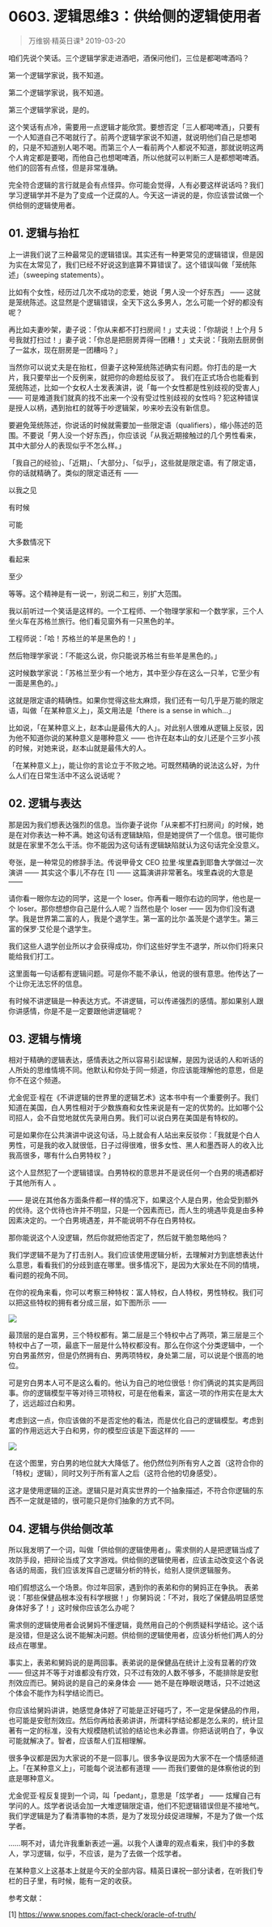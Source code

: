 # 0603. 逻辑思维3：供给侧的逻辑使用者
> 万维钢·精英日课³
2019-03-20

咱们先说个笑话。三个逻辑学家走进酒吧，酒保问他们，三位是都喝啤酒吗？

第一个逻辑学家说，我不知道。

第二个逻辑学家说，我不知道。

第三个逻辑学家说，是的。

这个笑话有点冷，需要用一点逻辑才能欣赏。要想否定「三人都喝啤酒」，只要有一个人知道自己不喝就行了。前两个逻辑学家说不知道，就说明他们自己是想喝的，只是不知道别人喝不喝。而第三个人一看前两个人都说不知道，那就说明这两个人肯定都是要喝，而他自己也想喝啤酒，所以他就可以判断三人是都想喝啤酒。他们的回答有点怪，但是非常准确。

完全符合逻辑的言行就是会有点怪异。你可能会觉得，人有必要这样说话吗？我们学习逻辑学并不是为了变成一个迂腐的人。今天这一讲说的是，你应该尝试做一个供给侧的逻辑使用者。

## 01. 逻辑与抬杠

上一讲我们说了三种最常见的逻辑错误。其实还有一种更常见的逻辑错误，但是因为实在太常见了，我们已经不好说这到底算不算错误了。这个错误叫做「笼统陈述」（sweeping statements）。

比如有个女性，经历过几次不成功的恋爱，她说「男人没一个好东西」 —— 这就是笼统陈述。这显然是个逻辑错误，全天下这么多男人，怎么可能一个好的都没有呢？

再比如夫妻吵架，妻子说：「你从来都不打扫房间！」丈夫说：「你胡说！上个月 5 号我就打扫过！」妻子说：「你总是把厨房弄得一团糟！」丈夫说：「我刚去厨房倒了一盆水，现在厨房是一团糟吗？」

当然你可以说丈夫是在抬杠，但妻子这种笼统陈述确实有问题。你打击的是一大片，我只要举出一个反例来，就把你的命题给反驳了。
我们在正式场合也能看到笼统陈述，比如一个女权人士发表演讲，说「每一个女性都是性别歧视的受害人」 —— 可是难道我们就真的找不出来一个没有受过性别歧视的女性吗？犯这种错误是授人以柄，遇到抬杠的就等于吵逻辑架，吵来吵去没有新信息。

要避免笼统陈述，你说话的时候就需要加一些限定语（qualifiers），缩小陈述的范围。不要说「男人没一个好东西」，你应该说「从我近期接触过的几个男性看来，其中大部分人的表现似乎不怎么样。」

「我自己的经验」、「近期」、「大部分」、「似乎」，这些就是限定语。有了限定语，你的话就精确了。类似的限定语还有 ——

以我之见

有时候

可能

大多数情况下

看起来

至少

等等。这个精神是有一说一，别说二和三，别扩大范围。

我以前听过一个笑话是这样的。一个工程师、一个物理学家和一个数学家，三个人坐火车在苏格兰旅行。他们看见窗外有一只黑色的羊。

工程师说：「哈！苏格兰的羊是黑色的！」

然后物理学家说：「不能这么说，你只能说苏格兰有些羊是黑色的。」

这时候数学家说：「苏格兰至少有一个地方，其中至少存在这么一只羊，它至少有一面是黑色的。」

这就是限定语的精确性。如果你觉得这些太麻烦，我们还有一句几乎是万能的限定语，叫做「在某种意义上」，英文用法是「there is a sense in which...」

比如说，「在某种意义上，赵本山是最伟大的人」。对此别人很难从逻辑上反驳，因为他不知道你说的某种意义是哪种意义 —— 也许在赵本山的女儿还是个三岁小孩的时候，对她来说，赵本山就是最伟大的人。

「在某种意义上」，能让你的言论立于不败之地。可既然精确的说法这么好，为什么人们在日常生活中不这么说话呢？

## 02. 逻辑与表达

那是因为我们想表达强烈的信息。当你妻子说你「从来都不打扫房间」的时候，她是在对你表达一种不满。她这句话有逻辑缺陷，但是她提供了一个信息。很可能你就是在家里不怎么干活。你不能因为这句话有逻辑缺陷就认为这句话完全没意义。

夸张，是一种常见的修辞手法。传说甲骨文 CEO 拉里·埃里森到耶鲁大学做过一次演讲 —— 其实这个事儿不存在 [1] —— 这篇演讲非常著名。埃里森说的大意是 ——

请你看一眼你左边的同学，这是一个 loser。你再看一眼你右边的同学，他也是一个 loser。那你想想你自己是什么人呢？当然也是个 loser —— 因为你们没有退学。我是世界第二富的人，我是个退学生。第一富的比尔·盖茨是个退学生。第三富的保罗·艾伦是个退学生。

我们这些人退学创业所以才会获得成功，你们这些好学生不退学，所以你们将来只能给我们打工。

这里面每一句话都有逻辑问题。可是你不能不承认，他说的很有意思。他传达了一个让你无法忘怀的信息。

有时候不讲逻辑是一种表达方式。不讲逻辑，可以传递强烈的感情。那如果别人跟你讲感情，你是不是一定要跟他讲逻辑呢？

## 03. 逻辑与情境

相对于精确的逻辑表达，感情表达之所以容易引起误解，是因为说话的人和听话的人所处的思维情境不同。他默认和你处于同一频道，你应该能理解他的意思，但是你不在这个频道。

尤金伲亚·程在《不讲逻辑的世界里的逻辑艺术》这本书中有一个重要例子。我们知道在美国，白人男性相对于少数族裔和女性来说是有一定的优势的。比如哪个公司招人，会不自觉地就优先录用白男。我们可以说白男在美国是有特权的。

可是如果你在公共演讲中说这句话，马上就会有人站出来反驳你：「我就是个白人男性，可是我的收入就很低，日子过得很难，很多女性、黑人和墨西哥人的收入比我高很多，哪有什么白男特权？」

这个人显然犯了一个逻辑错误。白男特权的意思并不是说任何一个白男的境遇都好于其他所有人 。

—— 是说在其他各方面条件都一样的情况下，如果这个人是白男，他会受到额外的优待。这个优待也许并不明显，只是一个因素而已，而人生的境遇毕竟是由多种因素决定的。一个白男境遇差，并不能说明不存在白男特权。

那你能说这个人没逻辑，然后你就把他否定了，然后就干脆忽略他吗？

我们学逻辑不是为了打击别人。我们应该使用逻辑分析，去理解对方到底想表达什么意思，看看我们的分歧到底在哪里。很多情况下，是因为大家处在不同的情境，看问题的视角不同。

在你的视角来看，你可以考察三种特权：富人特权，白人特权，男性特权。我们可以把这些特权的拥有者分成三层，如下图所示 —— 

![](https://raw.githubusercontent.com/dalong0514/selfstudy/master/图片链接/万维钢/2019187.jpg)

最顶层的是白富男，三个特权都有。第二层是三个特权中占了两项，第三层是三个特权中占了一项，最底下一层是什么特权都没有。那么在你这个分类逻辑中，一个穷白男虽然穷，但是仍然拥有白、男两项特权，身处第二层，可以说是个很高的地位。

可是穷白男本人可不是这么看的。他认为自己的地位很低！你们俩说的其实是两回事。你的逻辑模型平等对待三项特权，可是在他看来，富这一项的作用实在是太大了，远远超过白和男。

考虑到这一点，你应该做的不是否定他的看法，而是优化自己的逻辑模型。考虑到富的作用远远大于白和男，你的模型应该是下面这样的 —— 

![](https://raw.githubusercontent.com/dalong0514/selfstudy/master/图片链接/万维钢/2019188.jpg)

在这个图里，穷白男的地位就大大降低了。他仍然位列所有穷人之首（这符合你的「特权」逻辑），同时又列于所有富人之后（这符合他的切身感受）。

这才是使用逻辑的正途。逻辑只是对真实世界的一个抽象描述，不符合你逻辑的东西不一定就是错的，很可能只是你们抽象的方式不同。

## 04. 逻辑与供给侧改革

所以我发明了一个词，叫做「供给侧的逻辑使用者」。需求侧的人是把逻辑当成了攻防手段，把辩论当成了文字游戏。供给侧的逻辑使用者，应该主动改变这个各说各话的局面，我们应该发挥自己逻辑分析的特长，给别人提供逻辑服务。

咱们假想这么一个场景。你过年回家，遇到你的表弟和你的舅妈正在争执。 表弟说：「那些保健品根本没有科学根据！」你舅妈说：「不对，我吃了保健品明显感觉身体好多了！」这时候你应该怎么办呢？

需求侧的逻辑使用者会说舅妈不懂逻辑，竟然用自己的个例质疑科学结论。这个话是没错，但是这么说不能解决问题。供给侧的逻辑使用者，应该分析他们两人的分歧点在哪里。

事实上，表弟和舅妈说的是两回事。表弟说的是保健品在统计上没有显著的疗效 —— 但这并不等于对谁都没有疗效，只不过有效的人数不够多，不能排除是安慰剂效应而已。舅妈说的是自己的亲身体会 —— 她不是在睁眼说瞎话，只不过她这个体会不能作为科学结论而已。

你应该给舅妈讲讲，她感觉身体好了可能是正好碰巧了，不一定是保健品的作用，也可能是安慰剂效应。然后你再给表弟讲讲，所谓科学结论都是怎么来的，统计显著有一定的标准，没有大规模随机试验的结论也未必靠谱。你把话说明白了，争议可能就解决了。智者，应该帮人们互相理解。

很多争议都是因为大家说的不是一回事儿。很多争议是因为大家不在一个情感频道上。「在某种意义上」，可能每个说法都有道理 —— 而我们要做的是体察他说的到底是哪种意义。

尤金伲亚·程反复提到一个词，叫「pedant」，意思是「炫学者」 —— 炫耀自己有学问的人。炫学者说话会加一大堆逻辑限定语，他们不犯逻辑错误但是不接地气。我们学逻辑是为了看清事物的本质，是为了发现分歧促进理解，不是为了做一个炫学者。

……啊不对，请允许我重新表述一遍。以我个人谦卑的观点看来，我们中的多数人，学习逻辑，似乎，不应该，是为了去做一个炫学者。

在某种意义上这基本上就是今天的全部内容。精英日课祝一部分读者，在听我们专栏的日子里，有时候，能有一定的收获。

参考文献：

[1] https://www.snopes.com/fact-check/oracle-of-truth/